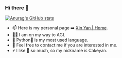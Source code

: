 ### Hi there 👋

[![Anurag's GitHub stats](https://readme-stats-breno.vercel.app/api?username=Cakeyan&hide=prs,issues&count_private=true)](https://github.com/anuraghazra/github-readme-stats)

- 📫 Here is my personal page ➡️ [Xin Yan | Home](https://cakeyan.github.io/).
- 🏃🏻 I am on my way to AGI.
- 💬 Python🐍 is my most used language.
- 🤔 Feel free to contact me if you are interested in me.
- ⚡ I like 🍰 so much, so my nickname is Cakeyan. 

<!--

[![Top Langs](https://github-readme-stats.vercel.app/api/top-langs/?username=Cakeyan&layout=compact)](https://github.com/anuraghazra/github-readme-stats)

-->

<!--
[![Anurag's GitHub stats](https://readme-stats-breno.vercel.app/api?username=Cakeyan&hide=prs,issues&count_private=true)](https://github.com/anuraghazra/github-readme-stats)

[![Anurag's GitHub stats](https://github-readme-stats-cakeyan.vercel.app/api?username=Cakeyan&hide=prs,issues&count_private=true)](https://github.com/anuraghazra/github-readme-stats)

-->


<!--
**Cakeyan/Cakeyan** is a ✨ _special_ ✨ repository because its `README.md` (this file) appears on your GitHub profile.

Here are some ideas to get you started:

- 🔭 I’m currently working on ...
- 🌱 I’m currently learning ...
- 👯 I’m looking to collaborate on ...
- 🤔 I’m looking for help with ...
- 💬 Ask me about ...
- 📫 How to reach me: ...
- 😄 Pronouns: ...
- ⚡ Fun fact: ...
-->
